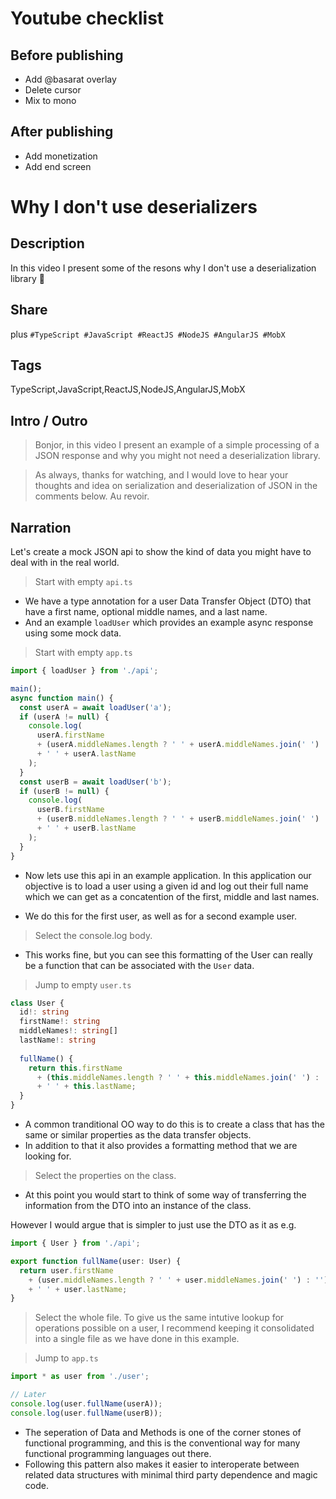 # Youtube checklist
## Before publishing
* Add @basarat overlay
* Delete cursor
* Mix to mono
## After publishing
* Add monetization
* Add end screen

# Why I don't use deserializers

## Description
In this video I present some of the resons why I don't use a deserialization library 🌹

## Share
<description> plus
`#TypeScript #JavaScript #ReactJS #NodeJS #AngularJS #MobX`

## Tags
TypeScript,JavaScript,ReactJS,NodeJS,AngularJS,MobX

## Intro / Outro 
> Bonjor, in this video I present an example of a simple processing of a JSON response and why you might not need a deserialization library.

> As always, thanks for watching, and I would love to hear your thoughts and idea on serialization and deserialization of JSON in the comments below. Au revoir.

## Narration
Let's create a mock JSON api to show the kind of data you might have to deal with in the real world. 

> Start with empty `api.ts`

* We have a type annotation for a user Data Transfer Object (DTO) that have a first name, optional middle names, and a last name.
* And an example `loadUser` which provides an example async response using some mock data.

> Start with empty `app.ts`

```ts
import { loadUser } from './api';

main();
async function main() {
  const userA = await loadUser('a');
  if (userA != null) {
    console.log(
      userA.firstName
      + (userA.middleNames.length ? ' ' + userA.middleNames.join(' ') : '')
      + ' ' + userA.lastName
    );
  }
  const userB = await loadUser('b');
  if (userB != null) {
    console.log(
      userB.firstName
      + (userB.middleNames.length ? ' ' + userB.middleNames.join(' ') : '')
      + ' ' + userB.lastName
    );
  }
}

```

* Now lets use this api in an example application. In this application our objective is to load a user using a given id and log out their full name which we can get as a concatention of the first, middle and last names. 

* We do this for the first user, as well as for a second example user.

> Select the console.log body.

* This works fine, but you can see this formatting of the User can really be a function that can be associated with the `User` data. 


> Jump to empty `user.ts`
```ts
class User {
  id!: string
  firstName!: string
  middleNames!: string[]
  lastName!: string
  
  fullName() {
    return this.firstName
      + (this.middleNames.length ? ' ' + this.middleNames.join(' ') : '')
      + ' ' + this.lastName;
  }
}
```
* A common tranditional OO way to do this is to create a class that has the same or similar properties as the data transfer objects.
* In addition to that it also provides a formatting method that we are looking for.

> Select the properties on the class. 
* At this point you would start to think of some way of transferring the information from the DTO into an instance of the class. 

However I would argue that is simpler to just use the DTO as it as e.g. 

```ts
import { User } from './api';

export function fullName(user: User) {
  return user.firstName
    + (user.middleNames.length ? ' ' + user.middleNames.join(' ') : '')
    + ' ' + user.lastName;
}
```

> Select the whole file. 
To give us the same intutive lookup for operations possible on a user, I recommend keeping it consolidated into a single file as we have done in this example. 

> Jump to `app.ts`

```ts
import * as user from './user';

// Later
console.log(user.fullName(userA));
console.log(user.fullName(userB));
```
* The seperation of Data and Methods is one of the corner stones of functional programming, and this is the conventional way for many functional programming languages out there. 
* Following this pattern also makes it easier to interoperate between related data structures with minimal third party dependence and magic code. 

